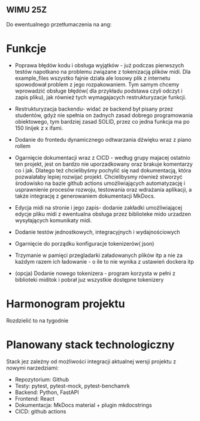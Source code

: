 ## WIMU 25Z
Do ewentualnego przetłumaczenia na ang:

# Funkcje

* Poprawa błędów kodu i obsługa wyjątków - już podczas pierwszych testów napotkano na problemu związane z tokenizacją plików midi. Dla example_files wszystko fajnie działa ale losowy plik z internetu spowodował problem z jego rozpakowaniem. Tym samym chcemy wprowadzić obsługe błędów( dla przykładu podstawa czyli odczyt i zapis pliku), jak również tych wymagajacych restrukturyzacje funkcji. 

* Restrukturyzacja backendu- widać ze backend był pisany przez studentów, gdyż nie spełnia on żadnych zasad dobrego programowania obiektowego, tym bardziej zasad SOLID, przez co jedna funkcja ma po 150 linijek z x ifami.

* Dodanie do frontedu dynamicznego odtwarzania dźwięku wraz z piano rollem

* Ogarnięcie dokumentacji wraz z CICD - według grupy majacej ostatnio ten projekt, jest on bardzo nie uporzadkowany oraz brakuje komentarzy co i jak. Dlatego też chcielibyśmy pochylić się nad dokumentacją, która pozwalałaby lepiej rozwijać projekt. Chcielibysmy również stworzyć środowisko na bazie github actions umożliwiających automatyzację i usprawnienie procesów rozwoju, testowania oraz wdrażania aplikacji, a także integrację z generowaniem dokumentacji MkDocs.

* Edycja midi na stronie i jego zapis- dodanie zakładki umożliwiającej edycje pliku midi z ewentualna obsługa przez biblioteke mido urzadzen wysyłających komunikaty midi. 

* Dodanie testów jednostkowych, integracyjnych i wydajnościowych

* Ogarnięcie do porządku konfiguracje tokenizerów( json)

* Trzymanie w pamięci przegladarki załadowanych plików itp a nie za każdym razem ich ładowanie - o ile to nie wynika z ustawień dockera itp

* (opcja) Dodanie nowego tokenizera - program korzysta w pełni z biblioteki miditok i pobrał juz  wszystkie dostępne tokenizery



# Harmonogram projektu
Rozdzielić to na tygodnie

# Planowany stack technologiczny
Stack jez zależny od możliwości integracji aktualnej wersji projektu z nowymi narzedziami:

* Repozytorium: Github
* Testy: pytest, pytest-mock, pytest-benchamrk
* Backend: Python, FastAPI
* Frontend: React
* Dokumentacja: MkDocs material + plugin mkdocstrings
* CICD: github actions

